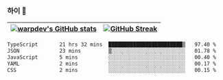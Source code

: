 
### 하이 👋
[![warpdev's GitHub stats](https://github-readme-stats.vercel.app/api?username=warpdev&show_icons=true&theme=vue-dark)](#) |[![GitHub Streak](https://github-readme-streak-stats.herokuapp.com/?user=warpdev&theme=dark)](#)
--- | --- |
<!--START_SECTION:waka-->

```txt
TypeScript       21 hrs 32 mins  ████████████████████████▒   97.40 %
JSON             23 mins         ▒░░░░░░░░░░░░░░░░░░░░░░░░   01.78 %
JavaScript       5 mins          ░░░░░░░░░░░░░░░░░░░░░░░░░   00.40 %
YAML             2 mins          ░░░░░░░░░░░░░░░░░░░░░░░░░   00.17 %
CSS              2 mins          ░░░░░░░░░░░░░░░░░░░░░░░░░   00.15 %
```

<!--END_SECTION:waka-->

<!--
**warpdev/warpdev** is a ✨ _special_ ✨ repository because its `README.md` (this file) appears on your GitHub profile.

Here are some ideas to get you started:

- 🔭 I’m currently working on ...
- 🌱 I’m currently learning ...
- 👯 I’m looking to collaborate on ...
- 🤔 I’m looking for help with ...
- 💬 Ask me about ...
- 📫 How to reach me: ...
- 😄 Pronouns: ...
- ⚡ Fun fact: ...
-->
